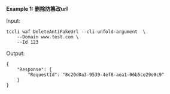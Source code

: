 **Example 1: 删除防篡改url**



Input: 

```
tccli waf DeleteAntiFakeUrl --cli-unfold-argument  \
    --Domain www.test.com \
    --Id 123
```

Output: 
```
{
    "Response": {
        "RequestId": "8c20d0a3-9539-4ef8-aea1-06b5ce29e0c9"
    }
}
```

